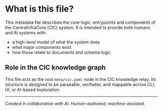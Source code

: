 # What is this file?

This metadata file describes the core logic, entrypoints and components of the CentralInfraCore (CIC) system.
It is intended to provide both humans and AI systems with:

* a high-level model of what the system does
* what major components exist
* how those relate to documents and schema logic

## Role in the CIC knowledge graph

This file acts as the root `meta/cic.yaml` node in the CIC knowledge relay.
Its structure is designed to be parseable, verifiable, and mappable across CLI, UI, or AI-based exploration.

---

*Created in collaboration with AI. Human-authored, machine-assisted.*
